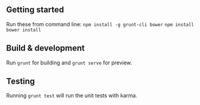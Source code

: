 ## Getting started

Run these from command line:
`npm install -g grunt-cli bower`
`npm install`
`bower install`

## Build & development

Run `grunt` for building and `grunt serve` for preview.

## Testing

Running `grunt test` will run the unit tests with karma.
